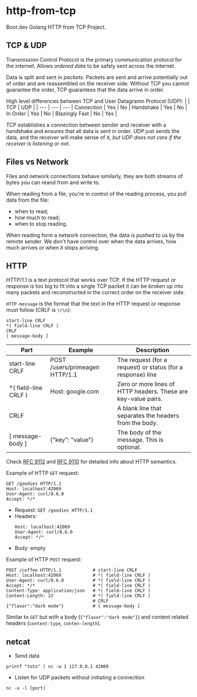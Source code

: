# http-from-tcp

Boot.dev Golang HTTP from TCP Project.

## TCP & UDP

Transmission Control Protocol is the primary communication protocol for the internet. Allows *ordered data* to be safely sent across the internet.

Data is split and sent in *packets*. Packets are sent and arrive potentially out of order and are reassembled on the receiver side. Without TCP you cannot guarantee the order, TCP guarantees that the data arrive in order.

High level differences between TCP and User Datagramn Protocol (UDP):
|              | TCP | UDP |
| ---          | --- | --- |
Connection     | Yes | No  |
Handshake      | Yes | No  |
In Order       | Yes | No  |
Blazingly Fast | No  | Yes |

TCP establishes a connection between sender and receiver with a handshake and ensures that all data is sent in order. UDP just sends the data, and the receiver will make sense of it, *but UDP does not care if the receiver is listening or not*.

## Files vs Network

Files and network connections behave similarly, they are both streams of bytes you can reand from and write to.

When reading from a file, you're in control of the reading process, you *pull* data from the file:
- when to read;
- how much to read;
- when to stop reading.

When reading form a network connection, the data is *pushed* to us by the remote sender. We don't have control over when the data arrives, how much arrives or when it stops arriving.

## HTTP

HTTP/1.1 is a text protocol that works over TCP. If the HTTP request or response is too big to fit into a single TCP packet it can be broken up into many packets and reconstructed in the correct order on the receiver side.

`HTTP-message` is the format that the text in the HTTP request or response must follow (CRLF is `\r\n`):
```
start-line CRLF
*( field-line CRLF )
CRLF
[ message-body ]
```

| Part | Example | Description |
| --- | --- | --- |
| start-line CRLF | POST /users/primeagen HTTP/1.1 | The request (for a request) or status (for a response) line |
| *( field-line CRLF ) | Host: google.com | Zero or more lines of HTTP headers. These are key-value pairs. |
| CRLF | | A blank line that separates the headers from the body. |
| [ message-body ] | {"key": "value"} | The body of the message. This is optional. |

Check [RFC 9112](https://datatracker.ietf.org/doc/html/rfc9112) and [RFC 9110](https://datatracker.ietf.org/doc/html/rfc9110) for detailed info about HTTP semantics.

Example of HTTP `GET` request:
```
GET /goodies HTTP/1.1
Host: localhost:42069
User-Agent: curl/8.6.0
Accept: */*
```
- Request: `GET /goodies HTTP/1.1`
- Headers:
    ```
    Host: localhost:42069
    User-Agent: curl/8.6.0
    Accept: */*
    ```
- Body: empty

Example of HTTP `POST` request:
```
POST /coffee HTTP/1.1            # start-line CRLF
Host: localhost:42069            # *( field-line CRLF )
User-Agent: curl/8.6.0           # *( field-line CRLF )
Accept: */*                      # *( field-line CRLF )
Content-Type: application/json   # *( field-line CRLF )
Content-Length: 22               # *( field-line CRLF )
                                 # CRLF
{"flavor":"dark mode"}           # [ message-body ]
```
Similar to `GET` but with a body (`{"flavor":"dark mode"}`) and content related headers (`content-type`, `conten-length`).

## netcat

- Send data
```shell
printf "toto" | nc -w 1 127.0.0.1 42069
```
- Listen for UDP packets without initiating a connection
```shell
nc -u -l [port]
```
